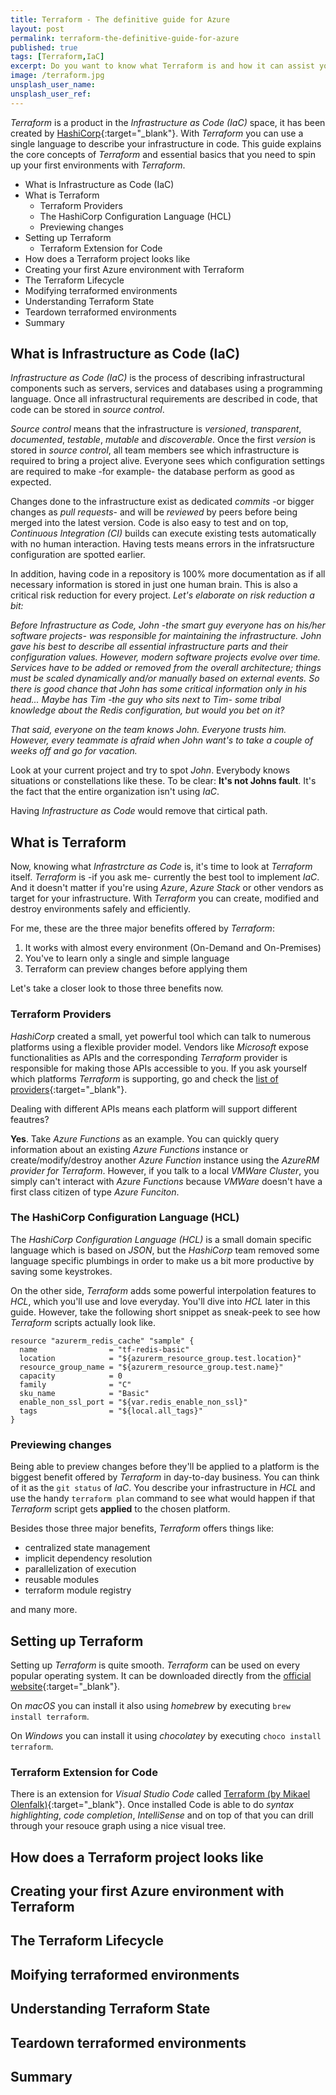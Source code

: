 ```yaml
---
title: Terraform - The definitive guide for Azure
layout: post
permalink: terraform-the-definitive-guide-for-azure
published: true
tags: [Terraform,IaC]
excerpt: Do you want to know what Terraform is and how it can assist you with your day-to-day job? Then you have to read this guide on HashiCorp Terraform.
image: /terraform.jpg
unsplash_user_name:
unsplash_user_ref:
---
```


*Terraform* is a product in the *Infrastructure as Code (IaC)* space, it has been created by [HashiCorp](https://www.hashicorp.com/){:target="_blank"}. With *Terraform* you can use a single language to describe your infrastructure in code. This guide explains the core concepts of *Terraform* and essential basics that you need to spin up your first environments with *Terraform*.



* What is Infrastructure as Code (IaC)
* What is Terraform
  * Terraform Providers 
  * The HashiCorp Configuration Language (HCL)
  * Previewing changes
* Setting up Terraform
  * Terraform Extension for Code
* How does a Terraform project looks like
* Creating your first Azure environment with Terraform
* The Terraform Lifecycle
* Modifying terraformed environments
* Understanding Terraform State
* Teardown terraformed environments
* Summary


## What is Infrastructure as Code (IaC)

*Infrastructure as Code (IaC)* is the process of describing infrastructural components such as servers, services and databases using a programming language. Once all infrastructural requirements are described in code, that code can be stored in *source control*. 

*Source control* means that the infrastructure is *versioned*, *transparent*, *documented*, *testable*, *mutable* and *discoverable*. Once the first *version* is stored in *source control*, all team members see which infrastructure is required to bring a project alive. Everyone sees which configuration settings are required to make -for example- the database perform as good as expected. 

Changes done to the infrastructure exist as dedicated *commits* -or bigger changes as *pull requests*- and will be *reviewed* by peers before being merged into the latest version. Code is also easy to test and on top, *Continuous Integration (CI)* builds can execute existing tests automatically with no human interaction. Having tests means errors in the infratsructure configuration are spotted earlier.

In addition, having code in a repository is 100% more documentation as if all necessary information is stored in just one human brain. This is also a critical risk reduction for every project. *Let's elaborate on risk reduction a bit:* 

*Before Infrastructure as Code, John -the smart guy everyone has on his/her software projects- was responsible for maintaining the infrastructure. John gave his best to describe all essential infrastructure parts and their configuration values. However, modern software projects evolve over time. Services have to be added or removed from the overall architecture; things must be scaled dynamically and/or manually based on external events. So there is good chance that John has some critical information only in his head... Maybe has Tim -the guy who sits next to Tim- some tribal knowledge about the Redis configuration, but would you bet on it?*

*That said, everyone on the team knows John. Everyone trusts him. However, every teammate is afraid when John want's to take a couple of weeks off and go for vacation.*

Look at your current project and try to spot *John*. Everybody knows situations or constellations like these. To be clear: **It's not Johns fault**. It's the fact that the entire organization isn't using *IaC*. 

Having *Infrastructure as Code* would remove that cirtical path.


## What is Terraform

Now, knowing what *Infrastrcture as Code* is, it's time to look at *Terraform* itself. *Terraform* is -if you ask me- currently the best tool to implement *IaC*. And it doesn't matter if you're using *Azure*, *Azure Stack* or other vendors as target for your infrastructure. With *Terraform* you can create, modified and destroy environments safely and efficiently. 

For me, these are the three major benefits offered by *Terraform*: 

1. It works with almost every environment (On-Demand and On-Premises)
2. You've to learn only a single and simple language
3. Terraform can preview changes before applying them

Let's take a closer look to those three benefits now.

### Terraform Providers

*HashiCorp* created a small, yet powerful tool which can talk to numerous platforms using a flexible provider model. Vendors like *Microsoft* expose functionalities as APIs and the corresponding *Terraform* provider is responsible for making those APIs accessible to you. If you ask yourself which platforms *Terraform* is supporting, go and check the [list of providers](https://www.terraform.io/docs/providers/index.html){:target="_blank"}. 

Dealing with different APIs means each platform will support different feautres? 

**Yes**. Take *Azure Functions* as an example. You can quickly query information about an existing *Azure Functions* instance or create/modify/destroy another *Azure Function* instance using the  *AzureRM provider for Terraform*. However, if you talk to a local *VMWare Cluster*, you simply can't interact with *Azure Functions* because *VMWare* doesn't have a first class citizen of type *Azure Funciton*.   

### The HashiCorp Configuration Language (HCL)

The *HashiCorp Configuration Language (HCL)* is a small domain specific language which is based on *JSON*, but the *HashiCorp* team removed some language specific plumbings in order to make us a bit more productive by saving some keystrokes. 

On the other side, *Terraform* adds some powerful interpolation features to *HCL*, which you'll use and love everyday. You'll dive into *HCL* later in this guide. However, take the following short snippet as sneak-peek to see how *Terraform* scripts actually look like.

```hcl
resource "azurerm_redis_cache" "sample" {
  name                = "tf-redis-basic"
  location            = "${azurerm_resource_group.test.location}"
  resource_group_name = "${azurerm_resource_group.test.name}"
  capacity            = 0
  family              = "C"
  sku_name            = "Basic"
  enable_non_ssl_port = "${var.redis_enable_non_ssl}"
  tags                = "${local.all_tags}"
}

```

### Previewing changes

Being able to preview changes before they'll be applied to a platform is the biggest benefit offered by *Terraform* in day-to-day business. You can think of it as the `git status` of *IaC*. You describe your infrastructure in *HCL* and use the handy `terraform plan` command to see what would happen if that *Terraform* script gets **applied** to the chosen platform.

Besides those three major benefits, *Terraform* offers things like:

 - centralized state management
 - implicit dependency resolution
 - parallelization of execution
 - reusable modules
 - terraform module registry

and many more.

## Setting up Terraform

Setting up *Terraform* is quite smooth. *Terraform* can be used on every popular operating system. It can be downloaded directly from the [official website](https://www.terraform.io/downloads.html){:target="_blank"}. 

On *macOS* you can install it also using *homebrew* by executing `brew install terraform`.

On *Windows* you can install it using *chocolatey* by executing `choco install terraform`.

### Terraform Extension for Code

There is an extension for *Visual Studio Code* called [Terraform (by Mikael Olenfalk)](https://github.com/mauve/vscode-terraform.git){:target="_blank"}. Once installed Code is able to do *syntax highlighting*, *code completion*, *IntelliSense* and on top of that you can drill through your resouce graph using a nice visual tree.

## How does a Terraform project looks like

## Creating your first Azure environment with Terraform

## The Terraform Lifecycle

## Moifying terraformed environments

## Understanding Terraform State

## Teardown terraformed environments

## Summary
